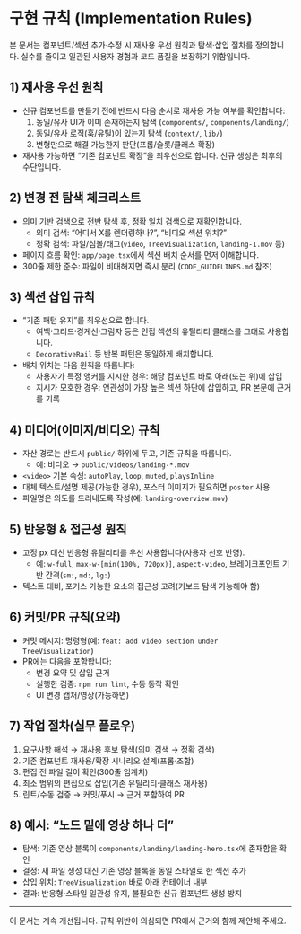 # 구현 규칙 (Implementation Rules)

본 문서는 컴포넌트/섹션 추가·수정 시 재사용 우선 원칙과 탐색·삽입 절차를 정의합니다. 실수를 줄이고 일관된 사용자 경험과 코드 품질을 보장하기 위함입니다.

## 1) 재사용 우선 원칙
- 신규 컴포넌트를 만들기 전에 반드시 다음 순서로 재사용 가능 여부를 확인합니다:
  1. 동일/유사 UI가 이미 존재하는지 탐색 (`components/`, `components/landing/`)
  2. 동일/유사 로직(훅/유틸)이 있는지 탐색 (`context/`, `lib/`)
  3. 변형만으로 해결 가능한지 판단(프롭/슬롯/클래스 확장)
- 재사용 가능하면 “기존 컴포넌트 확장”을 최우선으로 합니다. 신규 생성은 최후의 수단입니다.

## 2) 변경 전 탐색 체크리스트
- 의미 기반 검색으로 전반 탐색 후, 정확 일치 검색으로 재확인합니다.
  - 의미 검색: “어디서 X를 렌더링하나?”, “비디오 섹션 위치?”
  - 정확 검색: 파일/심볼/태그(`video`, `TreeVisualization`, `landing-1.mov` 등)
- 페이지 흐름 확인: `app/page.tsx`에서 섹션 배치 순서를 먼저 이해합니다.
- 300줄 제한 준수: 파일이 비대해지면 즉시 분리 (`CODE_GUIDELINES.md` 참조)

## 3) 섹션 삽입 규칙
- “기존 패턴 유지”를 최우선으로 합니다.
  - 여백·그리드·경계선·그림자 등은 인접 섹션의 유틸리티 클래스를 그대로 사용합니다.
  - `DecorativeRail` 등 반복 패턴은 동일하게 배치합니다.
- 배치 위치는 다음 원칙을 따릅니다:
  - 사용자가 특정 앵커를 지시한 경우: 해당 컴포넌트 바로 아래(또는 위)에 삽입
  - 지시가 모호한 경우: 연관성이 가장 높은 섹션 하단에 삽입하고, PR 본문에 근거를 기록

## 4) 미디어(이미지/비디오) 규칙
- 자산 경로는 반드시 `public/` 하위에 두고, 기존 규칙을 따릅니다.
  - 예: 비디오 → `public/videos/landing-*.mov`
- `<video>` 기본 속성: `autoPlay`, `loop`, `muted`, `playsInline`
- 대체 텍스트/설명 제공(가능한 경우), 포스터 이미지가 필요하면 `poster` 사용
- 파일명은 의도를 드러내도록 작성(예: `landing-overview.mov`)

## 5) 반응형 & 접근성 원칙
- 고정 px 대신 반응형 유틸리티를 우선 사용합니다(사용자 선호 반영).
  - 예: `w-full`, `max-w-[min(100%,_720px)]`, `aspect-video`, 브레이크포인트 기반 간격(`sm:`, `md:`, `lg:`)
- 텍스트 대비, 포커스 가능한 요소의 접근성 고려(키보드 탐색 가능해야 함)

## 6) 커밋/PR 규칙(요약)
- 커밋 메시지: 명령형(예: `feat: add video section under TreeVisualization`)
- PR에는 다음을 포함합니다:
  - 변경 요약 및 삽입 근거
  - 실행한 검증: `npm run lint`, 수동 동작 확인
  - UI 변경 캡처/영상(가능하면)

## 7) 작업 절차(실무 플로우)
1. 요구사항 해석 → 재사용 후보 탐색(의미 검색 → 정확 검색)
2. 기존 컴포넌트 재사용/확장 시나리오 설계(프롭·조합)
3. 편집 전 파일 길이 확인(300줄 임계치)
4. 최소 범위의 편집으로 삽입(기존 유틸리티·클래스 재사용)
5. 린트/수동 검증 → 커밋/푸시 → 근거 포함하여 PR

## 8) 예시: “노드 밑에 영상 하나 더”
- 탐색: 기존 영상 블록이 `components/landing/landing-hero.tsx`에 존재함을 확인
- 결정: 새 파일 생성 대신 기존 영상 블록을 동일 스타일로 한 섹션 추가
- 삽입 위치: `TreeVisualization` 바로 아래 컨테이너 내부
- 결과: 반응형·스타일 일관성 유지, 불필요한 신규 컴포넌트 생성 방지

---
이 문서는 계속 개선됩니다. 규칙 위반이 의심되면 PR에서 근거와 함께 제안해 주세요.
